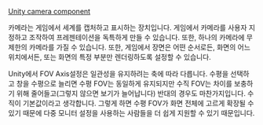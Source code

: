 [Unity camera component](https://docs.unity3d.com/Manual/class-Camera.html)

카메라는 게임에서 세계를 캡처하고 표시하는 장치입니다. 게임에서 카메라를 사용자 지정하고 조작하여 프레젠테이션을 독특하게 만들 수 있습니다. 또한, 하나의 카메라에 무제한의 카메라를 가질 수 있습니다. 또한, 게임에서 장면은 어떤 순서로든, 화면의 어느 위치에서든, 또는 화면의 특정 부분만 렌더링하도록 설정할 수 있습니다.

Unity에서 FOV Axis설정은 일관성을 유지하려는 축에 따라 다릅니다. 수평을 선택하고 창을 수평으로 늘리면 수평 FOV는 동일하게 유지되지만 수직 FOV는 차이를 보충하기 위해 줄어들고(그렇지 않으면 보기가 늘어납니다) 반대의 경우도 마찬가지입니다. 수직이 기본값이라고 생각합니다. 그렇게 하면 수평 FOV가 화면 전체에 고르게 확장될 수 있기 때문에 다중 모니터 설정을 사용하는 사람들을 더 쉽게 지원할 수 있기 때문입니다.